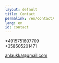 ```yaml
---
layout: default
title: Contact
permalink: /en/contact/
lang: en
id: contact
---
```


+4915751607709  
+358505201471

anlaukka@gmail.com

